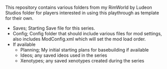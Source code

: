 This repository contains various folders from my RimWorld by Ludeon Studios folder for players interested in using this playthrough as template for their own.
- Saves; Starting Save file for this series.
- Config; Config folder that should include various files for mod settings, also includes ModConfig.xml which will set the mod load order.
- If available
  - Planning; My initial starting plans for basebuilding if available
  - Ideos; any saved ideos used in the series
  - Xenotypes; any saved xenotypes created during the series

